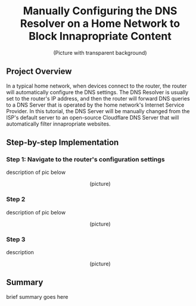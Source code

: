 <h1 align="center">Manually Configuring the DNS Resolver on a Home Network to Block Innapropriate Content</h1>

<p align="center">
(Picture with transparent background)
</p>

<h2>Project Overview</h2>

<p>
In a typical home network, when devices connect to the router, the router will automatically configure the DNS settings. The DNS Resolver is usually set to the router's IP address, and then the router will forward DNS queries to a DNS Server that is operated by the home network's Internet Service Provider. In this tutorial, the DNS Server will be manually changed from the ISP's default server to an open-source Cloudflare DNS Server that will automatically filter innapropriate websites.
</p>

<h2>Step-by-step Implementation</h2>

<h3>Step 1: Navigate to the router's configuration settings</h3>

<p>description of pic below</p>

<p align="center">(picture)</p>

<h3>Step 2</h3>

<p>description of pic below</p>

<p align="center">(picture)</p>

<h3>Step 3</h3>

<p>description</p>

<p align="center">(picture)</p>

<h2>Summary</h2>

<p>brief summary goes here</p>
